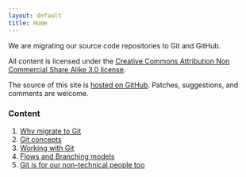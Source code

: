```yaml
---
layout: default
title: Home
---
```


We are migrating our source code repositories to Git and GitHub. 

All content is licensed under the [Creative Commons Attribution Non Commercial Share Alike 3.0 license](http://creativecommons.org/licenses/by-nc-sa/3.0/).

The source of this site is [hosted on GitHub](https://github.com/MakingSense/migration-to-git). Patches, suggestions, and comments are welcome.

### Content

1. [Why migrate to Git](1-why-migrate)
2. [Git concepts](2-concepts)
3. [Working with Git](3-working-with-git)
4. [Flows and Branching models](4-flows)
5. [Git is for our non-technical people too](5-non-technical)
